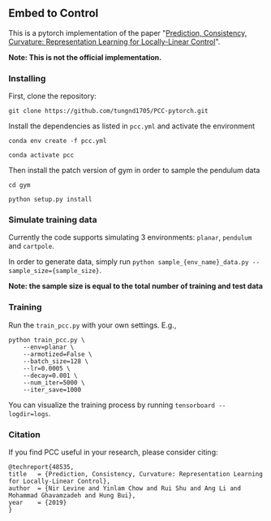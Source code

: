## Embed to Control

This is a pytorch implementation of the paper "[Prediction, Consistency, Curvature: Representation Learning for Locally-Linear Control](https://arxiv.org/abs/1909.01506)".

**Note: This is not the official implementation.**

### Installing

First, clone the repository:

```
git clone https://github.com/tungnd1705/PCC-pytorch.git
```

Install the dependencies as listed in `pcc.yml` and activate the environment

```
conda env create -f pcc.yml

conda activate pcc
```

Then install the patch version of gym in order to sample the pendulum data

```
cd gym

python setup.py install
```

### Simulate training data

Currently the code supports simulating 3 environments: `planar`, `pendulum` and `cartpole`.

In order to generate data, simply run `python sample_{env_name}_data.py --sample_size={sample_size}`.

**Note: the sample size is equal to the total number of training and test data**

<!-- For the planar task, we base on [this](https://github.com/ethanluoyc/e2c-pytorch) implementation and modify for our needs. -->

### Training

Run the ``train_pcc.py`` with your own settings. E.g.,

```
python train_pcc.py \
    --env=planar \
    --armotized=False \
    --batch_size=128 \
    --lr=0.0005 \
    --decay=0.001 \
    --num_iter=5000 \
    --iter_save=1000
```

You can visualize the training process by running ``tensorboard --logdir=logs``.

### Citation

If you find PCC useful in your research, please consider citing:

```
@techreport{48535,
title	= {Prediction, Consistency, Curvature: Representation Learning for Locally-Linear Control},
author	= {Nir Levine and Yinlam Chow and Rui Shu and Ang Li and Mohammad Ghavamzadeh and Hung Bui},
year	= {2019}
}
```
